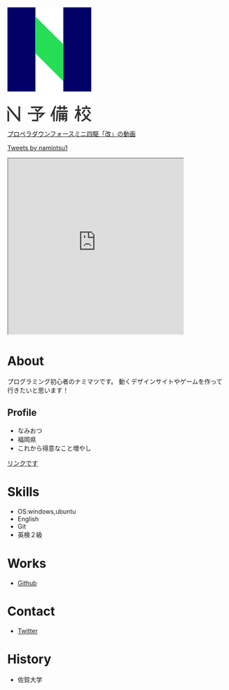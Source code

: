 ![yey](N予備校ロゴ.png)

<script type="application/javascript" src="https://embed.nicovideo.jp/watch/sm38372752/script?w=640&h=360"></script><noscript><a href="https://www.nicovideo.jp/watch/sm38372752">プロペラダウンフォースミニ四駆「改」の動画</a></noscript>

<a class="twitter-timeline" data-width="400" data-height="600" href="https://twitter.com/namiotsu1?ref_src=twsrc%5Etfw">Tweets by namiotsu1</a> <script async src="https://platform.twitter.com/widgets.js" charset="utf-8"></script>

<iframe src="https://openprocessing.org/sketch/1127029/embed/" width="400" height="400"></iframe>

# About
プログラミング初心者のナミマツです。
動くデザインサイトやゲームを作って行きたいと思います！

## Profile
- なみおつ　
- 福岡県
- これから得意なこと増やし

[リンクです](https://nnn.ed.nico)

# Skills
- OS:windows,ubuntu
- English
- Git
- 英検２級

# Works
- [Github](https://dabiozsu.github.io/assessment/assessment.html)

# Contact
- [Twitter](https://twitter.com/namiotsu1)

# History
- 佐賀大学
